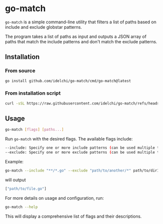 # go-match

`go-match` is a simple command-line utility that filters a list of paths based on include and exclude globstar patterns.

The program takes a list of paths as input and outputs a JSON array of paths that match
the include patterns and don't match the exclude patterns.

## Installation

### From source

```sh
go install github.com/idelchi/go-match/cmd/go-match@latest
```

### From installation script

```sh
curl -sSL https://raw.githubusercontent.com/idelchi/go-match/refs/heads/main/install.sh | sh -s -- -d ~/.local/bin
```

## Usage

```sh
go-match [flags] [paths...]
```

Run `go-match` with the desired flags. The available flags include:

```sh
--include: Specify one or more include patterns (can be used multiple times)
--exclude: Specify one or more exclude patterns (can be used multiple times)
```

Example:

```sh
go-match --include "**/*.go" --exclude "path/to/another/*" path/to/dir1 path/to/dir2 path/to/file.go path/to/another/file.go
```

will output

```sh
["path/to/file.go"]
```

For more details on usage and configuration, run:

```sh
go-match --help
```

This will display a comprehensive list of flags and their descriptions.
